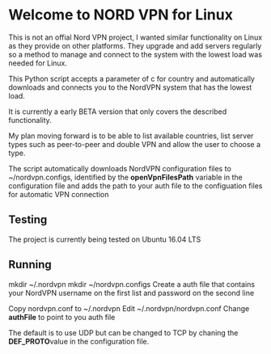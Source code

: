 Welcome to NORD VPN for Linux
===========================

This is not an offial Nord VPN project, I wanted similar functionality on Linux as they provide on other platforms. They upgrade and add servers regularly so a method to manage and connect to the system with the lowest load was needed for Linux.

This Python script accepts a parameter of c for country and automatically downloads and connects you to the NordVPN system that has the lowest load.

It is currently a early BETA version that only covers the described functionality. 

My plan moving forward is to be able to list available countries, list server types such as peer-to-peer and double VPN and allow the user to choose a type. 

The script automatically downloads NordVPN configuration files to ~/nordvpn.configs, identified by the **openVpnFilesPath** variable in the configuration file and adds the path to your auth file to the configuation files for automatic VPN connection

Testing
-------
The project is currently being tested on Ubuntu 16.04 LTS

Running
-------
mkdir ~/.nordvpn
mkdir ~/nordvpn.configs
Create a auth file that contains your NordVPN username on the first list and password on the second line

Copy nordvpn.conf to ~/.nordvpn
Edit ~/.nordvpn/nordvpn.conf
Change **authFile** to point to you auth file

The default is to use UDP but can be changed to TCP by chaning the **DEF_PROTO**value in the configuration file. 

